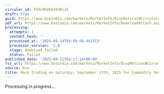 ```yaml
---
circular_id: f9dc962b42838c15
draft: true
guid: https://www.bseindia.com/markets/MarketInfo/DispNoticesNCirculars.aspx?Noticeid={39695EB0-254D-46AB-A32F-34418DB66E5F}&noticeno=20250912-5&dt=09/12/2025&icount=5&totcount=103&flag=0
pdf_url: https://www.bseindia.com/markets/MarketInfo/DownloadAttach.aspx?id=20250912-5&attachedId=
processing:
  attempts: 1
  content_hash: ''
  processed_at: '2025-09-14T03:59:58.442313'
  processor_version: '2.0'
  stage: download_failed
  status: failed
published_date: '2025-09-12T03:17:14+00:00'
rss_url: https://www.bseindia.com/markets/MarketInfo/DispNoticesNCirculars.aspx?Noticeid={39695EB0-254D-46AB-A32F-34418DB66E5F}&noticeno=20250912-5&dt=09/12/2025&icount=5&totcount=103&flag=0
source: bse
title: Mock Trading on Saturday, September 13th, 2025 for Commodity Derivatives segment
---
```


Processing in progress...